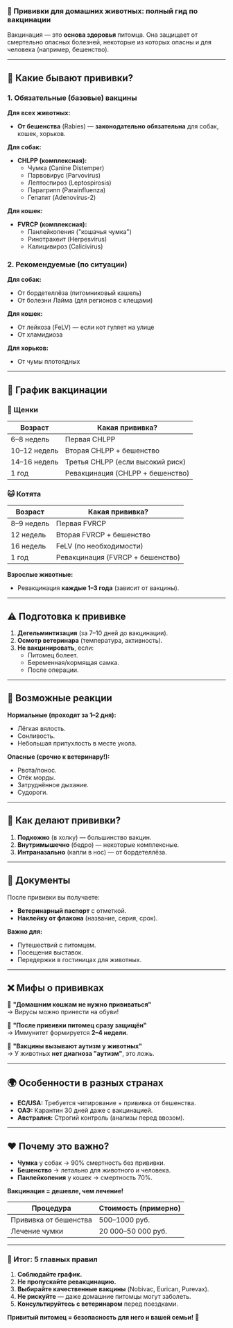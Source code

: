 ### **💉 Прививки для домашних животных: полный гид по вакцинации**  

Вакцинация — это **основа здоровья** питомца. Она защищает от смертельно опасных болезней, некоторые из которых опасны и для человека (например, бешенство).  

---

## **📌 Какие бывают прививки?**  

### **1. Обязательные (базовые) вакцины**  
**Для всех животных:**  
- **От бешенства** (Rabies) — **законодательно обязательна** для собак, кошек, хорьков.  

**Для собак:**  
- **CHLPP (комплексная):**  
  - Чумка (Canine Distemper)  
  - Парвовирус (Parvovirus)  
  - Лептоспироз (Leptospirosis)  
  - Парагрипп (Parainfluenza)  
  - Гепатит (Adenovirus-2)  

**Для кошек:**  
- **FVRCP (комплексная):**  
  - Панлейкопения ("кошачья чумка")  
  - Ринотрахеит (Herpesvirus)  
  - Калицивироз (Calicivirus)  

### **2. Рекомендуемые (по ситуации)**  
**Для собак:**  
- От бордетеллёза (питомниковый кашель)  
- От болезни Лайма (для регионов с клещами)  

**Для кошек:**  
- От лейкоза (FeLV) — если кот гуляет на улице  
- От хламидиоза  

**Для хорьков:**  
- От чумы плотоядных  

---

## **📅 График вакцинации**  

### **🐶 Щенки**  
| Возраст | Какая прививка? |  
|---------|----------------|  
| 6–8 недель | Первая CHLPP |  
| 10–12 недель | Вторая CHLPP + бешенство |  
| 14–16 недель | Третья CHLPP (если высокий риск) |  
| 1 год | Ревакцинация (CHLPP + бешенство) |  

### **🐱 Котята**  
| Возраст | Какая прививка? |  
|---------|----------------|  
| 8–9 недель | Первая FVRCP |  
| 12 недель | Вторая FVRCP + бешенство |  
| 16 недель | FeLV (по необходимости) |  
| 1 год | Ревакцинация (FVRCP + бешенство) |  

**Взрослые животные:**  
- Ревакцинация **каждые 1–3 года** (зависит от вакцины).  

---

## **⚠ Подготовка к прививке**  

1. **Дегельминтизация** (за 7–10 дней до вакцинации).  
2. **Осмотр ветеринара** (температура, активность).  
3. **Не вакцинировать**, если:  
   - Питомец болеет.  
   - Беременная/кормящая самка.  
   - После операции.  

---

## **🚨 Возможные реакции**  

**Нормальные (проходят за 1–2 дня):**  
- Лёгкая вялость.  
- Сонливость.  
- Небольшая припухлость в месте укола.  

**Опасные (срочно к ветеринару!):**  
- Рвота/понос.  
- Отёк морды.  
- Затруднённое дыхание.  
- Судороги.  

---

## **💉 Как делают прививки?**  

1. **Подкожно** (в холку) — большинство вакцин.  
2. **Внутримышечно** (бедро) — некоторые комплексные.  
3. **Интраназально** (капли в нос) — от бордетеллёза.  

---

## **📝 Документы**  

После прививки вы получаете:  
- **Ветеринарный паспорт** с отметкой.  
- **Наклейку от флакона** (название, серия, срок).  

**Важно для:**  
- Путешествий с питомцем.  
- Посещения выставок.  
- Передержки в гостиницах для животных.  

---

## **❌ Мифы о прививках**  

🔻 **"Домашним кошкам не нужно прививаться"**  
→ Вирусы можно принести на обуви!  

🔻 **"После прививки питомец сразу защищён"**  
→ Иммунитет формируется **2–4 недели**.  

🔻 **"Вакцины вызывают аутизм у животных"**  
→ У животных **нет диагноза "аутизм"**, это ложь.  

---

## **🌍 Особенности в разных странах**  

- **ЕС/USA:** Требуется чипирование + прививка от бешенства.  
- **ОАЭ:** Карантин 30 дней даже с вакцинацией.  
- **Австралия:** Строгий контроль (анализы перед ввозом).  

---

## **❤️ Почему это важно?**  

- **Чумка** у собак → 90% смертность без прививки.  
- **Бешенство** → летально для животного и человека.  
- **Панлейкопения** у кошек → смертность 70%.  

**Вакцинация = дешевле, чем лечение!**  

| Процедура | Стоимость (примерно) |  
|-----------|----------------------|  
| Прививка от бешенства | 500–1000 руб. |  
| Лечение чумки | 20 000–50 000 руб. |  

---

### **📌 Итог: 5 главных правил**  
1. **Соблюдайте график.**  
2. **Не пропускайте ревакцинацию.**  
3. **Выбирайте качественные вакцины** (Nobivac, Eurican, Purevax).  
4. **Не рискуйте** — даже домашние питомцы могут заболеть.  
5. **Консультируйтесь с ветеринаром** перед поездками.  

**Привитый питомец = безопасность для него и вашей семьи!** 🐾